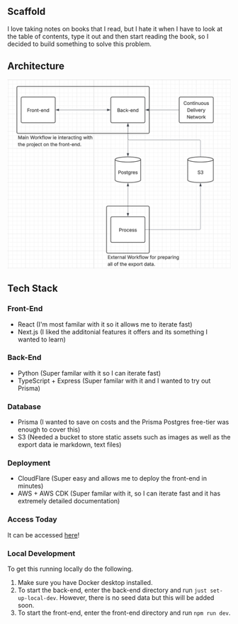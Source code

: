 ## Scaffold

I love taking notes on books that I read, but I hate it when I have to look at the table of contents, type it out and then start reading the book, so I decided to build something to solve this problem.

## Architecture

![Architecture Image](assets/architecture.png)

## Tech Stack

### Front-End

- React (I'm most familar with it so it allows me to iterate fast)
- Next.js (I liked the additonial features it offers and its something I wanted to learn)

### Back-End

- Python (Super familar with it so I can iterate fast)
- TypeScript + Express (Super familar with it and I wanted to try out Prisma)

### Database

- Prisma (I wanted to save on costs and the Prisma Postgres free-tier was enough to cover this)
- S3 (Needed a bucket to store static assets such as images as well as the export data ie markdown, text files)

### Deployment

- CloudFlare (Super easy and allows me to deploy the front-end in minutes)
- AWS + AWS CDK (Super familar with it, so I can iterate fast and it has extremely detailed documentation)

### Access Today

It can be accessed [here](https://query-atn.pages.dev/)!

### Local Development

To get this running locally do the following.

1. Make sure you have Docker desktop installed.
2. To start the back-end, enter the back-end directory and run `just set-up-local-dev`. However, there is no seed data but this will be added soon.
3. To start the front-end, enter the front-end directory and run `npm run dev`.
